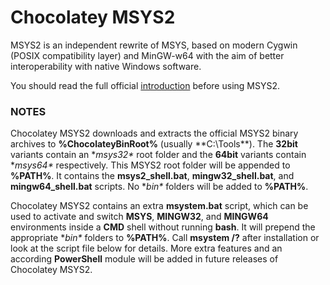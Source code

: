 Chocolatey MSYS2
================

MSYS2 is an independent rewrite of MSYS, based on modern Cygwin (POSIX compatibility layer) and MinGW-w64 with the aim of better interoperability with native Windows software.

You should read the full official [introduction](http://sourceforge.net/p/msys2/wiki/MSYS2%20introduction/) before using MSYS2.

### NOTES

Chocolatey MSYS2 downloads and extracts the official MSYS2 binary archives to **%ChocolateyBinRoot%** (usually **C:\Tools\**). The **32bit** variants contain an **msys32\** root folder and the **64bit** variants contain **msys64\** respectively. This MSYS2 root folder will be appended to **%PATH%**. It contains the **msys2_shell.bat**, **mingw32_shell.bat**, and **mingw64_shell.bat** scripts. No **bin\** folders will be added to **%PATH%**.

Chocolatey MSYS2 contains an extra **msystem.bat** script, which can be used to activate and switch **MSYS**, **MINGW32**, and **MINGW64** environments inside a **CMD** shell without running **bash**. It will prepend the appropriate **bin\** folders to **%PATH%**. Call **msystem /?** after installation or look at the script file below for details. More extra features and an according **PowerShell** module will be added in future releases of Chocolatey MSYS2.
